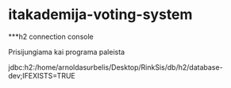 # itakademija-voting-system

***h2 connection console

Prisijungiama kai programa paleista

jdbc:h2:/home/arnoldasurbelis/Desktop/RinkSis/db/h2/database-dev;IFEXISTS=TRUE
